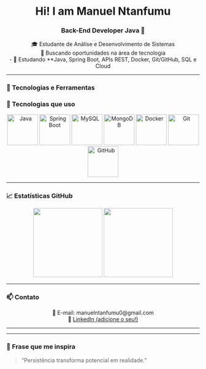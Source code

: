 <h1 align="center">Hi! I am Manuel Ntanfumu</h1>
<h3 align="center">Back-End Developer Java 🚀</h3>

<p align="center">
  🎓 Estudante de Análise e Desenvolvimento de Sistemas <br>
  💼 Buscando oportunidades na área de tecnologia <br>
  - 📖 Estudando **Java, Spring Boot, APIs REST, Docker, Git/GitHub, SQL e Cloud <b>
    
  </b>
</p>

---

### 🚀 Tecnologias e Ferramentas

### 🚀 Tecnologias que uso

<p align="center">
  <img src="https://cdn.jsdelivr.net/gh/devicons/devicon/icons/java/java-original-wordmark.svg" height="80" alt="Java" />
  <img src="https://cdn.jsdelivr.net/gh/devicons/devicon/icons/spring/spring-original-wordmark.svg" height="80" alt="Spring Boot" />
  <img src="https://cdn.jsdelivr.net/gh/devicons/devicon/icons/mysql/mysql-original-wordmark.svg" height="80" alt="MySQL" />
  <img src="https://cdn.jsdelivr.net/gh/devicons/devicon/icons/mongodb/mongodb-original-wordmark.svg" height="80" alt="MongoDB" />
  <img src="https://cdn.jsdelivr.net/gh/devicons/devicon/icons/docker/docker-original-wordmark.svg" height="80" alt="Docker" />
  <img src="https://cdn.jsdelivr.net/gh/devicons/devicon/icons/git/git-original-wordmark.svg" height="80" alt="Git" />
  <img src="https://cdn.jsdelivr.net/gh/devicons/devicon/icons/github/github-original-wordmark.svg" height="80" alt="GitHub" />
</p>

---

### 📈 Estatísticas GitHub

<div align="center">
  <img height="180em" src="https://github-readme-stats.vercel.app/api?username=manntanfumu0&show_icons=true&theme=radical"/>
  <img height="180em" src="https://github-readme-stats.vercel.app/api/top-langs/?username=manntanfumu0&layout=compact&theme=radical"/>
</div>

---

### 📫 Contato

<p align="center">
  📧 E-mail: manuelntanfumu0@gmail.com <br>
  💼 <a href="https://www.linkedin.com/in/manuel-filipe-ntanfumu-384612292?utm_source=share&utm_campaign=share_via&utm_content=profile&utm_medium=ios_app" target="_blank">LinkedIn (adicione o seu!)</a>
</p>

---

 
---

### 💬 Frase que me inspira

> “Persistência transforma potencial em realidade.” 


